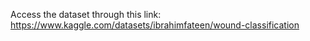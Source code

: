 Access the dataset through this link: https://www.kaggle.com/datasets/ibrahimfateen/wound-classification
